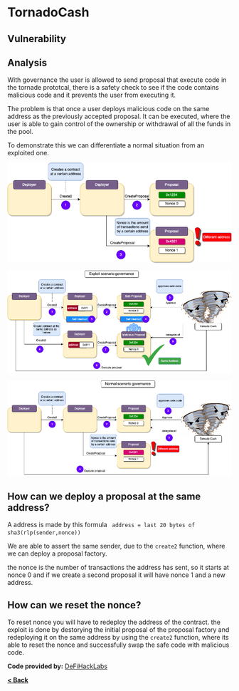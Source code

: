 # TornadoCash

## Vulnerability

## Analysis

With governance the user is allowed to send proposal that execute code in the tornade prototcal, there is a safety check to see if the code contains malicious code
and it prevents the user from executing it.

The problem is that once a user deploys malicious code on the same address as the previously accepted proposal. It can be executed, where the user is able
to gain control of the ownership or withdrawal of all the funds in the pool.

To demonstrate this we can differentiate a normal situation from an exploited one.


![Tornado Image](../images/tornadocash/tornadocash2.drawio.png)



![Tornado Image](../images/tornadocash/tornadocash.drawio.png)



![Tornado Image](../images/tornadocash/tornadocash3.drawio.png)




## How can we deploy a proposal at the same address?

A address is made by this formula ` address = last 20 bytes of sha3(rlp(sender,nonce))` 

We are able to assert the same sender, due to the `create2` function, where we can deploy a proposal factory.

the nonce is the number of transactions the address has sent, so it starts at nonce 0 and if we create a second proposal it will have nonce 1
and a new address.

## How can we reset the nonce?

To reset nonce you will have to redeploy the address of the contract.
the exploit is done by destorying the initial proposal of the proposal factory
and redeploying it on the same address by using the `create2` function, where its able to reset the nonce and successfully swap the safe code
with malicious code.





**Code provided by:** [DeFiHackLabs](https://github.com/SunWeb3Sec/DeFiHackLabs/blob/main/src/test/88mph_exp.sol)


[**< Back**](https://patronasxdxd.github.io/CTFS/)
